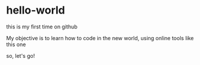 # hello-world
this is my first time on github

My objective is to learn how to code in the new world, using online tools like this one

so, let's go!
